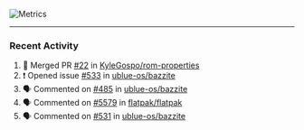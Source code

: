 ![Metrics](https://metrics.lecoq.io/KyleGospo?template=classic&base=header%2C%20activity%2C%20community%2C%20repositories%2C%20metadata&base.indepth=false&base.hireable=false&base.skip=false&config.timezone=America%2FLos_Angeles)

---
### Recent Activity
<!--START_SECTION:activity-->
1. 🎉 Merged PR [#22](https://github.com/KyleGospo/rom-properties/pull/22) in [KyleGospo/rom-properties](https://github.com/KyleGospo/rom-properties)
2. ❗ Opened issue [#533](https://github.com/ublue-os/bazzite/issues/533) in [ublue-os/bazzite](https://github.com/ublue-os/bazzite)
3. 🗣 Commented on [#485](https://github.com/ublue-os/bazzite/issues/485#issuecomment-1806972238) in [ublue-os/bazzite](https://github.com/ublue-os/bazzite)
4. 🗣 Commented on [#5579](https://github.com/flatpak/flatpak/issues/5579#issuecomment-1806903088) in [flatpak/flatpak](https://github.com/flatpak/flatpak)
5. 🗣 Commented on [#531](https://github.com/ublue-os/bazzite/issues/531#issuecomment-1806891034) in [ublue-os/bazzite](https://github.com/ublue-os/bazzite)
<!--END_SECTION:activity-->
